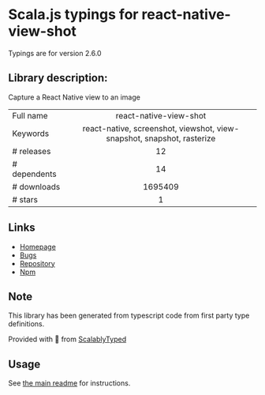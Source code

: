 
# Scala.js typings for react-native-view-shot

Typings are for version 2.6.0

## Library description:
Capture a React Native view to an image

|                    |                 |
| ------------------ | :-------------: |
| Full name          | react-native-view-shot |
| Keywords           | react-native, screenshot, viewshot, view-snapshot, snapshot, rasterize |
| # releases         | 12 |
| # dependents       | 14 |
| # downloads        | 1695409 |
| # stars            | 1 |

## Links
- [Homepage](https://github.com/gre/react-native-view-shot)
- [Bugs](https://github.com/gre/react-native-view-shot/issues)
- [Repository](https://github.com/gre/react-native-view-shot)
- [Npm](https://www.npmjs.com/package/react-native-view-shot)
    


## Note
This library has been generated from typescript code from first party type definitions.

Provided with :purple_heart: from [ScalablyTyped](https://github.com/oyvindberg/ScalablyTyped)

## Usage
See [the main readme](../../readme.md) for instructions.


